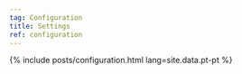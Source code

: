 ```yaml
---
tag: Configuration
title: Settings
ref: configuration
---
```


{% include posts/configuration.html lang=site.data.pt-pt %}
